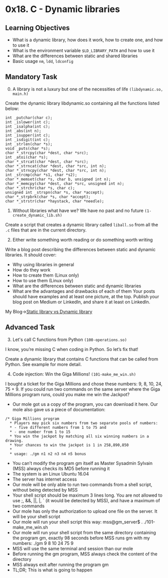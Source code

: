 # 0x18. C - Dynamic libraries

## Learning Objectives

- What is a dynamic library, how does it work, how to create one, and how to use it
- What is the environment variable `$LD_LIBRARY_PATH` and how to use it
- What are the differences between static and shared libraries
- Basic usage `nm`, `ldd`, `ldconfig`

## Mandatory Task

0. A library is not a luxury but one of the necessities of life `(libdynamic.so, main.h)`

Create the dynamic library libdynamic.so containing all the functions listed below:
```
int _putchar(char c);
int _islower(int c);
int _isalpha(int c);
int _abs(int n);
int _isupper(int c);
int _isdigit(int c);
int _strlen(char *s);
void _puts(char *s);
char *_strcpy(char *dest, char *src);
int _atoi(char *s);
char *_strcat(char *dest, char *src);
char *_strncat(char *dest, char *src, int n);
char *_strncpy(char *dest, char *src, int n);
int _strcmp(char *s1, char *s2);
char *_memset(char *s, char b, unsigned int n);
char *_memcpy(char *dest, char *src, unsigned int n);
char *_strchr(char *s, char c);
unsigned int _strspn(char *s, char *accept);
char *_strpbrk(char *s, char *accept);
char *_strstr(char *haystack, char *needle);
```

1. Without libraries what have we? We have no past and no future `(1-create_dynamic_lib.sh)`

Create a script that creates a dynamic library called `liball.so` from all the `.c` files that are in the current directory.

2. Either write something worth reading or do something worth writing

Write a blog post describing the differences between static and dynamic libraries. It should cover:

- Why using libraries in general
- How do they work
- How to create them (Linux only)
- How to use them (Linux only)
- What are the differences between static and dynamic libraries
- What are the advantages and drawbacks of each of them
Your posts should have examples and at least one picture, at the top. Publish your blog post on Medium or LinkedIn, and share it at least on LinkedIn.

My Blog->[Static library vs Dynamic library](https://www.linkedin.com/pulse/static-library-vs-dynamic-tatiana-fern%C3%A1ndez?lipi=urn%3Ali%3Apage%3Ad_flagship3_detail_base%3BxTRT2XuSSVuNXRSazptkZA%3D%3D)

## Advanced Task

3. Let's call C functions from Python `(100-operations.so)`

I know, you’re missing C when coding in Python. So let’s fix that!

Create a dynamic library that contains C functions that can be called from Python. See example for more detail.

4. Code injection: Win the Giga Millions! `(101-make_me_win.sh)`

I bought a ticket for the Giga Millions and chose these numbers: 9, 8, 10, 24, 75 + 9. If you could run two commands on the same server where the Giga Millions program runs, could you make me win the Jackpot?

- Our mole got us a copy of the program, you can download it here. Our mole also gave us a piece of documentation:
```
/* Giga Millions program                                                                                    
  * Players may pick six numbers from two separate pools of numbers:                                                
  * - five different numbers from 1 to 75 and                                                                       
  * - one number from 1 to 15                                                                                       
  * You win the jackpot by matching all six winning numbers in a drawing.                                           
  * Your chances to win the jackpot is 1 in 258,890,850                                                             
  *                                                                                                                 
  * usage: ./gm n1 n2 n3 n4 n5 bonus
```
- You can’t modify the program gm itself as Master Sysadmin Sylvain (MSS) always checks its MD5 before running it
- The system is an Linux Ubuntu 16.04
- The server has internet access
- Our mole will be only able to run two commands from a shell script, without being detected by MSS
- Your shell script should be maximum 3 lines long. You are not allowed to use ;, &&, ||, |, ` (it would be detected by MSS), and have a maximum of two commands
- Our mole has only the authorization to upload one file on the server. It will be your shell script
- Our mole will run your shell script this way: mss@gm_server$ . ./101-make_me_win.sh
- Our mole will run your shell script from the same directory containing the program gm, exactly 98 seconds before MSS runs gm with my numbers: ./gm 9 8 10 24 75 9
- MSS will use the same terminal and session than our mole
- Before running the gm program, MSS always check the content of the directory
- MSS always exit after running the program gm
- TL;DR; This is what is going to happen

